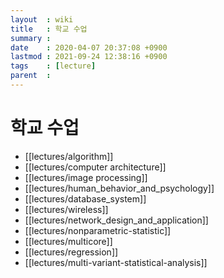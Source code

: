 ```yaml
---
layout  : wiki
title   : 학교 수업
summary :
date    : 2020-04-07 20:37:08 +0900
lastmod : 2021-09-24 12:38:16 +0900
tags    : [lecture]
parent  :
---
```


# 학교 수업
* [[lectures/algorithm]]
* [[lectures/computer architecture]]
* [[lectures/image processing]]
* [[lectures/human_behavior_and_psychology]]
* [[lectures/database_system]]
* [[lectures/wireless]]
* [[lectures/network_design_and_application]]
* [[lectures/nonparametric-statistic]]
* [[lectures/multicore]]
* [[lectures/regression]]
* [[lectures/multi-variant-statistical-analysis]]
